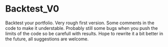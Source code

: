 # Backtest_V0
Backtest your portfolio. Very rough first version. Some comments in the code to make it understable. Probably still some bugs when you push the limits of the code so be carefull with results. Hope to rewrite it a bit better in the future, all suggestions are welcome.

